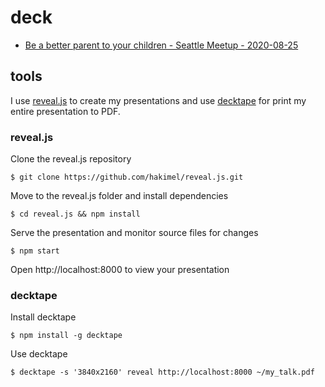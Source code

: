 # deck

- [Be a better parent to your children - Seattle Meetup - 2020-08-25](https://github.com/herminiotorres/talks/blob/master/2020-08-25-seattle-meetup/Be%20a%20better%20parent%20to%20your%20children.pdf)

## tools

I use [reveal.js](https://revealjs.com) to create my presentations and use [decktape](https://github.com/astefanutti/decktape) for print my entire presentation to PDF.


### reveal.js

Clone the reveal.js repository

```
$ git clone https://github.com/hakimel/reveal.js.git
```
Move to the reveal.js folder and install dependencies
```
$ cd reveal.js && npm install
```
Serve the presentation and monitor source files for changes
```
$ npm start
```
Open http://localhost:8000 to view your presentation

### decktape

Install decktape
```
$ npm install -g decktape
```
Use decktape
```
$ decktape -s '3840x2160' reveal http://localhost:8000 ~/my_talk.pdf
```
